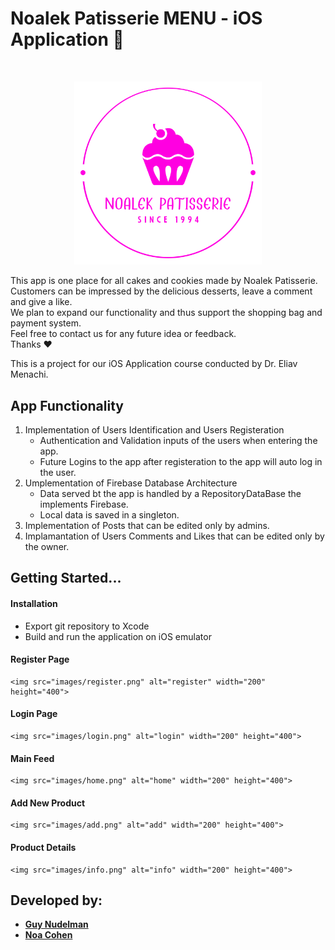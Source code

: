# Noalek Patisserie MENU - iOS Application 🍰

<br />
<p align="center">
    <a href="https://github.com/Guy-Nudelman/Noalek-Patisserie-iOS">
      <img src="images/logo.svg" alt="Logo" width="300" heigt="300">
  </a>
 </p>

This app is one place for all cakes and cookies made by Noalek Patisserie.</br>
Customers can be impressed by the delicious desserts, leave a comment and give a like.</br>
We plan to expand our functionality and thus support the shopping bag and payment system.</br>
Feel free to contact us for any future idea or feedback.</br>
Thanks ❤</br>

This is a project for our iOS Application course conducted by Dr. Eliav Menachi.</br>

## App Functionality

1. Implementation of Users Identification and Users Registeration
	- Authentication and Validation inputs of the users when entering the app.
	- Future Logins to the app after registeration to the app will auto log in the user.
2. Umplementation of Firebase Database Architecture
	- Data served bt the app is handled by a RepositoryDataBase the implements Firebase.
	- Local data is saved in a singleton.
3. Implementation of Posts that can be edited only by admins.
4. Implamantation of Users Comments and Likes that can be edited only by the owner.


## Getting Started...

#### Installation
- Export git repository to Xcode
- Build and run the application on iOS emulator

#### Register Page 
	<img src="images/register.png" alt="register" width="200" height="400">
#### Login Page
	<img src="images/login.png" alt="login" width="200" height="400">
#### Main Feed
	<img src="images/home.png" alt="home" width="200" height="400">
#### Add New Product
	<img src="images/add.png" alt="add" width="200" height="400">
#### Product Details
	<img src="images/info.png" alt="info" width="200" height="400">
	
## Developed by:
* [**Guy Nudelman**](https://www.linkedin.com/in/guynudelman/)
* [**Noa Cohen**](https://www.linkedin.com/in/noalecohen1/)
